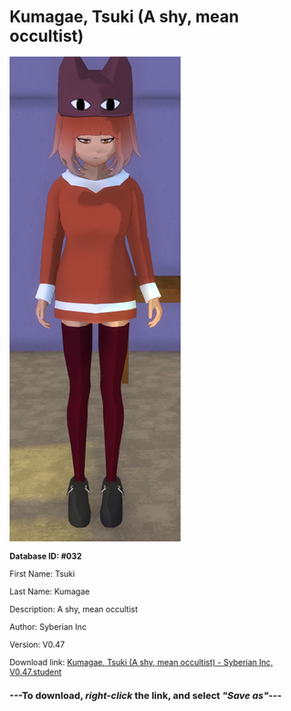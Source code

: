 # Kumagae, Tsuki (A shy, mean occultist)

<img src="https://raw.githubusercontent.com/Arbiter1223/Daigaku-Gurashi-Custom-Students/master/Students/Files/Kumagae%2C%20Tsuki%20(A%20shy%2C%20mean%20occultist).png" title="Kumagae, Tsuki (A shy, mean occultist) - Syberian Inc, V0.47">

**Database ID: #032**

First Name: Tsuki

Last Name: Kumagae

Description: A shy, mean occultist

Author: Syberian Inc

Version: V0.47

Download link: <a href="https://raw.githubusercontent.com/Arbiter1223/Daigaku-Gurashi-Custom-Students/master/Students/Files/Kumagae%2C%20Tsuki%20(A%20shy%2C%20mean%20occultist)%20-%20Syberian%20Inc%2C%20V0.47.student">Kumagae, Tsuki (A shy, mean occultist) - Syberian Inc, V0.47.student</a>

### ---**To download, _right-click_ the link, and select _"Save as"_**---

